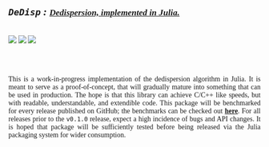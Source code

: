 <div align="left" style="font-family:juliamono">
<h2>
<i>
<code>DeDisp</code> :
<small><u>Dedispersion, implemented in Julia.</u></small>
</i>
</h2>
<br/>
<img src="https://img.shields.io/github/license/astrogewgaw/DeDisp.jl?style=for-the-badge"/>
<img src="https://img.shields.io/github/stars/astrogewgaw/DeDisp.jl?style=for-the-badge"/>
<a href="https://gitmoji.dev">
<img src="https://img.shields.io/badge/gitmoji-%20😜%20😍-FFDD67.svg?style=for-the-badge"/>
</a>

<br/><br/>

<div align="justify">

This is a work-in-progress implementation of the dedispersion algorithm in
Julia. It is meant to serve as a proof-of-concept, that will gradually mature
into something that can be used in production. The hope is that this library can
achieve C/C++ like speeds, but with readable, understandable, and extendible
code. This package will be benchmarked for every release published on GitHub;
the benchmarks can be checked out [**here**](bench/README.md). For all releases
prior to the `v0.1.0` release, expect a high incidence of bugs and API changes.
It is hoped that package will be sufficiently tested before being released via
the Julia packaging system for wider consumption.

</div>
</div>
